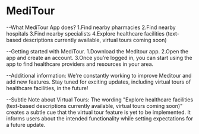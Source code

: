 # MediTour
--What MediTour App does?
1.Find nearby pharmacies
2.Find nearby hospitals
3.Find nearby specialists
4.Explore healthcare facilities (text-based descriptions currently available, virtual tours coming soon)

--Getting started with MediTour.
1.Download the Meditour app.
2.Open the app and create an account.
3.Once you’re logged in, you can start using the app to find healthcare providers and resources in your area.

--Additional information:
We're constantly working to improve Meditour and add new features. Stay tuned for exciting updates, including virtual tours of healthcare facilities, in the future!

--Subtle Note about Virtual Tours:
The wording "Explore healthcare facilities (text-based descriptions currently available, virtual tours coming soon)" creates a subtle cue that the virtual tour feature is yet to be implemented. It informs users about the intended functionality while setting expectations for a future update.